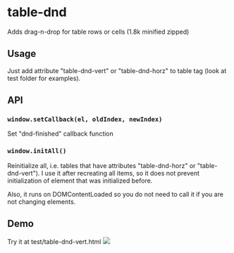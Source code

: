 # table-dnd
Adds drag-n-drop for table rows or cells (1.8k minified zipped)

## Usage

Just add attribute "table-dnd-vert" or "table-dnd-horz" to table tag (look at test folder for examples).

## API

### `window.setCallback(el, oldIndex, newIndex)`
Set "dnd-finished" callback function 
### `window.initAll()`
Reinitialize all, i.e. tables that have attributes "table-dnd-horz" or "table-dnd-vert"). I use it after recreating all items, so it does not prevent initialization of element that was initialized before.

Also, it runs on DOMContentLoaded so you do not need to call it if you are not changing elements.

## Demo
Try it at test/table-dnd-vert.html
![](https://github.com/artemdudkin/table-dnd/blob/main/docs/demo.gif)

